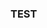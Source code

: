 ### TEST

<html lang="en">
<head>
  <meta charset="utf-8">
</head>
<body>
  <script src="https://unpkg.com/ngl@0.10.4/dist/ngl.js"></script>
  <script>
    document.addEventListener("DOMContentLoaded", function () {
      var stage = new NGL.Stage("viewport");
      stage.loadFile("only_nucl_init_chains.pdb");
      var nucl = stage.compList[0];    
      var aspectRatio = 2;
      var radius = 1.5;
      nucl.addRepresentation('cartoon', {
         "sele": ":A :E", "color": 0x020AED,"aspectRatio":aspectRatio, "radius":radius,"radiusSegments":1,"capped":0 });
      nucl.addRepresentation('cartoon', {
         "sele": ":B :F", "color": "green","aspectRatio":aspectRatio, "radius":radius,"radiusSegments":1,"capped":0 });
      nucl.addRepresentation('cartoon', {
         "sele": ":C :G", "color": 0xE0F705,"aspectRatio":aspectRatio, "radius":radius,"radiusSegments":1,"capped":0 });
      nucl.addRepresentation('cartoon', {
         "sele": ":D :H", "color": 0xCE0000,"aspectRatio":aspectRatio, "radius":radius,"radiusSegments":1,"capped":0 });
      nucl.addRepresentation('cartoon', {
         "sele": "nucleic", "color": "grey","aspectRatio":aspectRatio, "radius":radius,"radiusSegments":1,"capped":0 });
      nucl.addRepresentation('base', {
         "sele": "nucleic", "color": "grey"});
    });
  </script>
  <div id="viewport" style="width:500px; height:500px;"></div>
</body>
</html>

